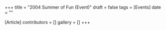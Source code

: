 +++
title = "2004 Summer of Fun (Event)"
draft = false
tags = [Events]
date = ""

[Article]
contributors = []
gallery = []
+++